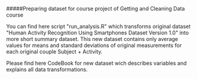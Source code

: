 #####Preparing dataset for course project of Getting and Cleaning Data course

You can find here script "run_analysis.R" which transforms original dataset "Human Activity Recognition Using Smartphones Dataset Version 1.0" into more short summary dataset. This new dataset contains only average values for means and standard deviations of original measurements for each original couple Subject + Activity.

Please find here CodeBook for new dataset wich describes variables and explains all data transformations.